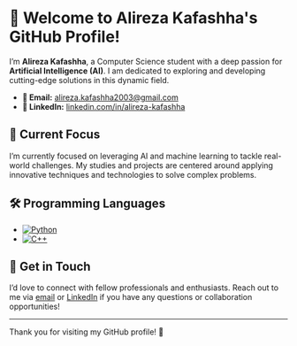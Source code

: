# 👋 Welcome to Alireza Kafashha's GitHub Profile!

I’m **Alireza Kafashha**, a Computer Science student with a deep passion for **Artificial Intelligence (AI)**. I am dedicated to exploring and developing cutting-edge solutions in this dynamic field.

- **📧 Email:** [alireza.kafashha2003@gmail.com](mailto:alireza.kafashha2003@gmail.com)
- **🔗 LinkedIn:** [linkedin.com/in/alireza-kafashha](https://www.linkedin.com/in/alireza-kafashha)

## 🚀 Current Focus

I’m currently focused on leveraging AI and machine learning to tackle real-world challenges. My studies and projects are centered around applying innovative techniques and technologies to solve complex problems.

## 🛠️ Programming Languages

- [![Python](https://img.shields.io/badge/-Python-3776AB?logo=python&logoColor=white)](https://www.python.org/)
- [![C++](https://img.shields.io/badge/-C++-00599C?logo=cplusplus&logoColor=white)](https://isocpp.org/)

## 🌟 Get in Touch

I’d love to connect with fellow professionals and enthusiasts. Reach out to me via [email](mailto:alireza.kafashha2003@gmail.com) or [LinkedIn](https://www.linkedin.com/in/alireza-kafashha) if you have any questions or collaboration opportunities!

---

Thank you for visiting my GitHub profile! 🙌
